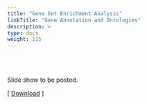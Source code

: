 ```yaml
---
title: "Gene Set Enrichment Analysis"
linkTitle: "Gene Annotation and Ontologies"
description: >
type: docs
weight: 115
---
```


<br></br>

Slide show to be posted.

[ [Download](...) ]




